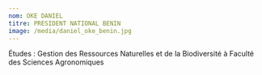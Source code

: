 ```yaml
---
nom: OKE DANIEL
titre: PRESIDENT NATIONAL BENIN
image: /media/daniel_oke_benin.jpg
---
```

Études : Gestion des Ressources Naturelles et de la Biodiversité à Faculté des Sciences Agronomiques